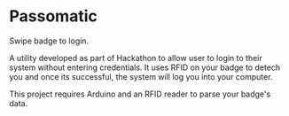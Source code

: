 Passomatic
==========

Swipe badge to login.

A utility developed as part of Hackathon to allow user to login to their system without entering credentials. It uses RFID on your badge to detech you and once its successful, the system will log you into your computer.

This project requires Arduino and an RFID reader to parse your badge's data.

